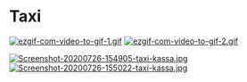 # Taxi

[![ezgif-com-video-to-gif-1.gif](https://i.postimg.cc/VvxHDdYQ/ezgif-com-video-to-gif-1.gif)](https://postimg.cc/1VKHzRnJ)                                                                                                          [![ezgif-com-video-to-gif-2.gif](https://i.postimg.cc/zXfncJy4/ezgif-com-video-to-gif-2.gif)](https://postimg.cc/XXTGZ6cg) 

[![Screenshot-20200726-154905-taxi-kassa.jpg](https://i.postimg.cc/fLWsN5mX/Screenshot-20200726-154905-taxi-kassa.jpg)](https://postimg.cc/DWNHQrCy)                                                                                                          [![Screenshot-20200726-155022-taxi-kassa.jpg](https://i.postimg.cc/fLHNTXfP/Screenshot-20200726-155022-taxi-kassa.jpg)](https://postimg.cc/WFJK5dKm)
